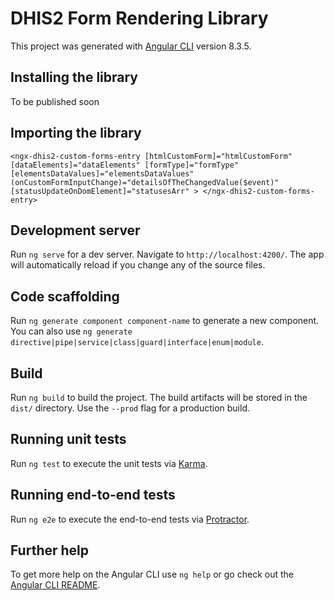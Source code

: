 # DHIS2 Form Rendering Library

This project was generated with [Angular CLI](https://github.com/angular/angular-cli) version 8.3.5.

## Installing the library

To be published soon

## Importing the library

`<ngx-dhis2-custom-forms-entry [htmlCustomForm]="htmlCustomForm" [dataElements]="dataElements" [formType]="formType" [elementsDataValues]="elementsDataValues" (onCustomFormInputChange)="detailsOfTheChangedValue($event)" [statusUpdateOnDomElement]="statusesArr" > </ngx-dhis2-custom-forms-entry>`

## Development server

Run `ng serve` for a dev server. Navigate to `http://localhost:4200/`. The app will automatically reload if you change any of the source files.

## Code scaffolding

Run `ng generate component component-name` to generate a new component. You can also use `ng generate directive|pipe|service|class|guard|interface|enum|module`.

## Build

Run `ng build` to build the project. The build artifacts will be stored in the `dist/` directory. Use the `--prod` flag for a production build.

## Running unit tests

Run `ng test` to execute the unit tests via [Karma](https://karma-runner.github.io).

## Running end-to-end tests

Run `ng e2e` to execute the end-to-end tests via [Protractor](http://www.protractortest.org/).

## Further help

To get more help on the Angular CLI use `ng help` or go check out the [Angular CLI README](https://github.com/angular/angular-cli/blob/master/README.md).
